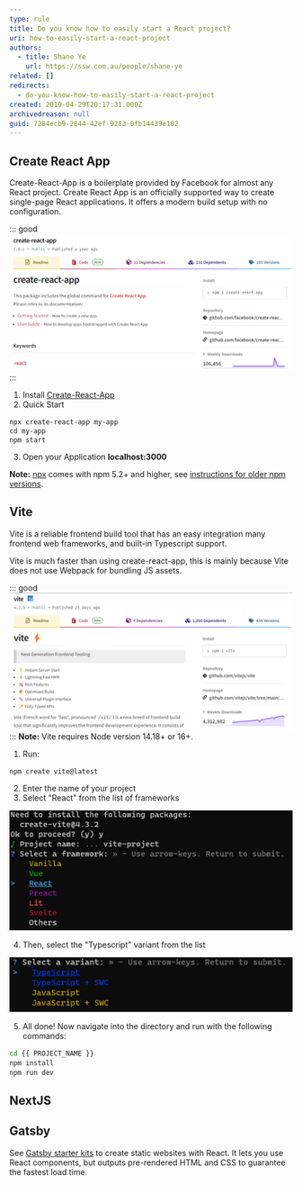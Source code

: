 ```yaml
---
type: rule
title: Do you know how to easily start a React project?
uri: how-to-easily-start-a-react-project
authors:
  - title: Shane Ye
    url: https://ssw.com.au/people/shane-ye
related: []
redirects:
  - do-you-know-how-to-easily-start-a-react-project
created: 2019-04-29T20:17:31.000Z
archivedreason: null
guid: 7284ecb9-2844-42ef-9283-0fb14439e182
---
```

## Create React App

Create-React-App is a boilerplate provided by Facebook for almost any React project. Create React App is an officially supported way to create single-page React applications. It offers a modern build setup with no configuration.

<!--endintro-->

::: good
![Good example: Use the create-react-app npm package](new-create-react-app.png)
:::

1. Install [Create-React-App](https://github.com/facebook/create-react-app)
2. Quick Start

```shell
npx create-react-app my-app
cd my-app
npm start
```

3. Open your Application **localhost:3000**

**Note:** [npx](https://medium.com/@maybekatz/introducing-npx-an-npm-package-runner-55f7d4bd282b) comes with npm 5.2+ and higher, see [instructions for older npm versions](https://gist.github.com/gaearon/4064d3c23a77c74a3614c498a8bb1c5f).

## Vite

Vite is a reliable frontend build tool that has an easy integration many frontend web frameworks, and built-in Typescript support.  

Vite is much faster than using create-react-app, this is mainly because Vite does not use Webpack for bundling JS assets. 

::: good
![Good example: Use Vite to generate a react-ts project](vite.png)
:::
**Note:** Vite requires Node version 14.18+ or 16+. 

1. Run:

```shell
npm create vite@latest 
```

2. Enter the name of your project
3. Select "React" from the list of frameworks

![Figure: The framework options with Vite](vite-pick.png)

4. Then, select the "Typescript" variant from the list

![Figure: The variant options with Vite](vite-pick-typescript.png)

5. All done! Now navigate into the directory and run with the following commands:

```bash
cd {{ PROJECT_NAME }}
npm install 
npm run dev
```

## NextJS

## Gatsby

See [Gatsby starter kits](https://www.gatsbyjs.com/starters/) to create static websites with React. It lets you use React components, but outputs pre-rendered HTML and CSS to guarantee the fastest load time.
